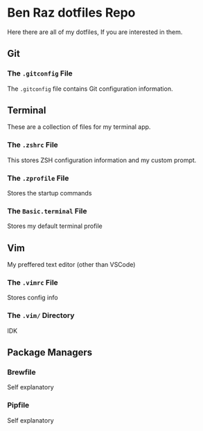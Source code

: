 # Ben Raz dotfiles Repo
Here there are all of my dotfiles, If you are interested in them.
## Git
### The `.gitconfig` File
The `.gitconfig` file contains Git configuration information.
## Terminal
These are a collection of files for my terminal app.
### The `.zshrc` File
This stores ZSH configuration information and my custom prompt.
### The `.zprofile` File
Stores the startup commands
### The `Basic.terminal` File
Stores my default terminal profile
## Vim
My preffered text editor (other than VSCode)
### The `.vimrc` File
Stores config info
### The `.vim/` Directory
IDK
## Package Managers
### Brewfile
Self explanatory
### Pipfile
Self explanatory
